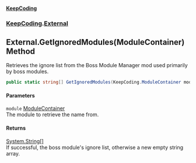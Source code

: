 #### [KeepCoding](index.md 'index')
### [KeepCoding](KeepCoding.md 'KeepCoding').[External](External.md 'KeepCoding.External')
## External.GetIgnoredModules(ModuleContainer) Method
Retrieves the ignore list from the Boss Module Manager mod used primarily by boss modules.  
```csharp
public static string[] GetIgnoredModules(KeepCoding.ModuleContainer module);
```
#### Parameters
<a name='KeepCoding.External.GetIgnoredModules(KeepCoding.ModuleContainer).module'></a>
`module` [ModuleContainer](ModuleContainer.md 'KeepCoding.ModuleContainer')  
The module to retrieve the name from.
  
#### Returns
[System.String](https://docs.microsoft.com/en-us/dotnet/api/System.String 'System.String')[[]](https://docs.microsoft.com/en-us/dotnet/api/System.Array 'System.Array')  
If successful, the boss module's ignore list, otherwise a new empty string array.
